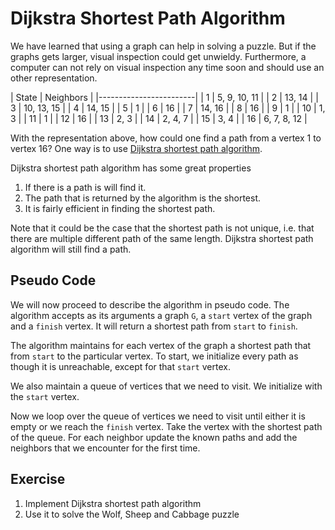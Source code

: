 # Dijkstra Shortest Path Algorithm

We have learned that using a graph can help in solving a puzzle. But if the
graphs gets larger, visual inspection could get unwieldy. Furthermore, a
computer can not rely on visual inspection any time soon and should use an other
representation.

| State  | Neighbors     |
|------------------------|
| 1  | 5, 9, 10, 11      |
| 2  | 13, 14            |
| 3  | 10, 13, 15        |
| 4  | 14, 15            |
| 5  | 1                 |
| 6  | 16                |
| 7  | 14, 16            |
| 8  | 16                |
| 9  | 1                 |
| 10 | 1, 3              |
| 11 | 1                 |
| 12 | 16                |
| 13 | 2, 3              |
| 14 | 2, 4, 7           |
| 15 | 3, 4              |
| 16 | 6, 7, 8, 12       |

With the representation above, how could one find a path from a vertex 1 to
vertex 16? One way is to use [Dijkstra shortest path algorithm][dijkstra].

Dijkstra shortest path algorithm has some great properties

1. If there is a path is will find it.
2. The path that is returned by the algorithm is the shortest.
3. It is fairly efficient in finding the shortest path.

Note that it could be the case that the shortest path is not unique, i.e. that
there are multiple different path of the same length. Dijkstra shortest path
algorithm will still find a path.

## Pseudo Code

We will now proceed to describe the algorithm in pseudo code. The algorithm
accepts as its arguments a graph `G`, a `start` vertex of the graph and a `finish`
vertex. It will return a shortest path from `start` to `finish`.

The algorithm maintains for each vertex of the graph a shortest path that from
`start` to the particular vertex. To start, we initialize every path as though
it is unreachable, except for that `start` vertex.

We also maintain a queue of vertices that we need to visit. We initialize with
the `start` vertex.

Now we loop over the queue of vertices we need to visit until either it is empty
or we reach the `finish` vertex. Take the vertex with the shortest path of the
queue. For each neighbor update the known paths and add the neighbors that we
encounter for the first time.

## Exercise
1. Implement Dijkstra shortest path algorithm
2. Use it to solve the Wolf, Sheep and Cabbage puzzle

[dijkstra]: https://en.wikipedia.org/wiki/Dijkstra's_algorithm

